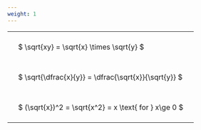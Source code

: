 ```yaml
---
weight: 1
---
```


<style type="text/css">
#T_c9abf th.col_heading {
  text-align: left;
  font-size: 1em;
}
#T_c9abf td {
  text-align: left;
  font-size: 1em;
  padding: 1.5em;
}
</style>
<table id="T_c9abf">
  <thead>
  </thead>
  <tbody>
    <tr>
      <td id="T_c9abf_row0_col0" class="data row0 col0" >$ \sqrt{xy} = \sqrt{x} \times \sqrt{y} $</td>
    </tr>
    <tr>
      <td id="T_c9abf_row1_col0" class="data row1 col0" >$ \sqrt{\dfrac{x}{y}} = \dfrac{\sqrt{x}}{\sqrt{y}} $</td>
    </tr>
    <tr>
      <td id="T_c9abf_row2_col0" class="data row2 col0" >$ (\sqrt{x})^2 = \sqrt{x^2} = x \text{ for } x\ge 0 $</td>
    </tr>
  </tbody>
</table>
